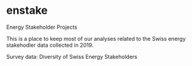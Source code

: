 # enstake
Energy Stakeholder Projects

This is a place to keep most of our analyses related to the Swiss energy stakehodler data collected in 2019.

Survey data: Diversity of Swiss Energy Stakeholders
